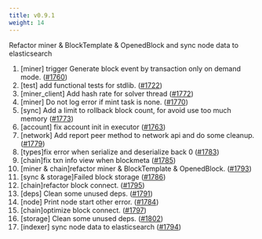 ```yaml
---
title: v0.9.1
weight: 14
---
```


Refactor miner & BlockTemplate & OpenedBlock and sync node data to elasticsearch

<!--more-->


1. [miner] trigger Generate block event by transaction only on demand mode. ([#1760](https://github.com/starcoinorg/starcoin/pull/1760))
2. [test] add functional tests for stdlib. ([#1722](https://github.com/starcoinorg/starcoin/pull/1722))
3. [miner_client] Add hash rate for solver thread ([#1772](https://github.com/starcoinorg/starcoin/pull/1772))
4. [miner] Do not log error if mint task is none. ([#1770](https://github.com/starcoinorg/starcoin/pull/1770))
5. [sync] Add a limit to rollback block count, for avoid use too much memory ([#1773](https://github.com/starcoinorg/starcoin/pull/1773))
6. [account] fix account init in executor ([#1763](https://github.com/starcoinorg/starcoin/pull/1763))
7. [network] Add report peer method to network api and do some cleanup. ([#1779](https://github.com/starcoinorg/starcoin/pull/1779))
8. [types]fix error when serialize and deserialize back 0 ([#1783](https://github.com/starcoinorg/starcoin/pull/1783))
9. [chain]fix txn info view when blockmeta ([#1785](https://github.com/starcoinorg/starcoin/pull/1785))
10. [miner & chain]refactor miner & BlockTemplate & OpenedBlock. ([#1793](https://github.com/starcoinorg/starcoin/pull/1793))
11. [sync & storage]Failed block storage ([#1786](https://github.com/starcoinorg/starcoin/pull/1786))
12. [chain]refactor block connect. ([#1795](https://github.com/starcoinorg/starcoin/pull/1795))
13. [deps] Clean some unused deps. ([#1791](https://github.com/starcoinorg/starcoin/pull/1791))
14. [node] Print node start other error. ([#1784](https://github.com/starcoinorg/starcoin/pull/1784))
15. [chain]optimize block connect. ([#1797](https://github.com/starcoinorg/starcoin/pull/1797))
16. [storage] Clean some unused deps. ([#1802](https://github.com/starcoinorg/starcoin/pull/1802))
17. [indexer] sync node data to elasticsearch ([#1794](https://github.com/starcoinorg/starcoin/pull/1794))